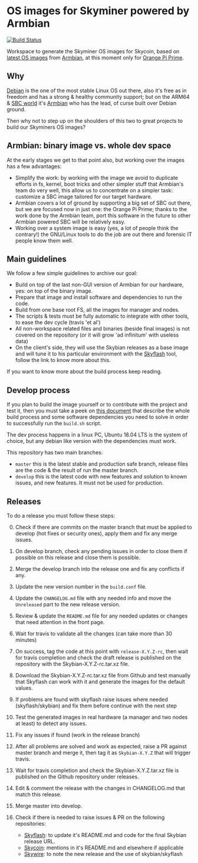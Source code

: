 # OS images for Skyminer powered by Armbian

[![Build Status](https://travis-ci.org/skycoin/skybian.svg?branch=master)](https://travis-ci.org/skycoin/skybian)

Workspace to generate the Skyminer OS images for Skycoin, based on [latest OS images](https://www.armbian.com/orange-pi-prime/) from [Armbian](https://www.armbian.com/), at this moment only for  [Orange Pi Prime](http://www.orangepi.org/OrangePiPrime/).

## Why

[Debian](https://www.debian.org) is the one of the most stable Linux OS out there, also it's free as in freedom and has a strong & healthy community support; but on the ARM64 & [SBC world](https://en.wikipedia.org/wiki/Single-board_computer) it's [Armbian](https://www.armbian.com/) who has the lead, of curse built over Debian ground.

Then why not to step up on the shoulders of this two to great projects to build our Skyminers OS images?

## Armbian: binary image vs. whole dev space

At the early stages we get to that point also, but working over the images has a few advantages:

* Simplify the work: by working with the image we avoid to duplicate efforts in fs, kernel, boot tricks and other simpler stuff that Armbian's team do very well, this allow us to concentrate on a simpler task: customize a SBC image tailored for our target hardware.
* Armbian covers a lot of ground by supporting a big set of SBC out there, but we are focused now in just one: the Orange Pi Prime; thanks to the work done by the Armbian team, port this software in the future to other Armbian powered SBC will be relatively easy.
* Working over a system image is easy (yes, a lot of people think the contrary!) the GNU/Linux tools to do the job are out there and forensic IT people know them well.

## Main guidelines

We follow a few simple guidelines to archive our goal:

* Build on top of the last non-GUI version of Armbian for our hardware, yes: on top of the binary image.
* Prepare that image and install software and dependencies to run the code.
* Build from one base root FS, all the images for manager and nodes.
* The scripts & tests must be fully automatic to integrate with other tools, to ease the dev cycle (travis 'et al')
* All non-workspace related files and binaries (beside final images) is not covered on the repository (or it will grow 'ad infinitum' with useless data)
* On the client's side, they will use the Skybian releases as a base image and will tune it to his particular environment with the [Skyflash](https://github.com/skycoin/skyflash) tool, follow the link to know more about this.

If you want to know more about the build process keep reading.

## Develop process

If you plan to build the image yourself or to contribute with the project and test it, then you must take a peek on [this document](Building_Skybian.md) that describe the whole build process and some software dependencies you need to solve in order to successfully run the `build.sh` script.

The dev process happens in a linux PC, Ubuntu 18.04 LTS is the system of choice, but any debian like version with the dependencies must work.

This repository has two main branches:

* `master` this is the latest stable and production safe branch, release files are the code & the result of run the master branch.
* `develop` this is the latest code with new features and solution to known issues, and new features. It must not be used for production.

## Releases

To do a release you must follow these steps:

0. Check if there are commits on the master branch that must be applied to develop (hot fixes or security ones), apply them and fix any merge issues.
0. On develop branch, check any pending issues in order to close them if possible on this release and close them is possible.
0. Merge the develop branch into the release one and fix any conflicts if any.
0. Update the new version number in the `build.conf` file.
0. Update the `CHANGELOG.md` file with any needed info and move the `Unreleased` part to the new release version.
0. Review & update the `README.md` file for any needed updates or changes that need attention in the front page.
0. Wait for travis to validate all the changes (can take more than 30 minutes)
0. On success, tag the code at this point with `release-X.Y.Z-rc`, then wait for travis completion and check the draft release is published on the repository with the Skybian-X.Y.Z-rc.tar.xz file.
0. Download the Skybian-X.Y.Z-rc.tar.xz file from Github and test manually that Skyflash can work with it and generate the images for the default values.
0. If problems are found with skyflash raise issues where needed (skyflash/skybian) and fix them before continue with the next step
0. Test the generated images in real hardware (a manager and two nodes at least) to detect any issues.
0. Fix any issues if found (work in the release branch)
0. After all problems are solved and work as expected, raise a PR against master branch and merge it, then tag it as `Skybian-X.Y.Z` that will trigger travis.
0. Wait for travis completion and check the Skybian-X.Y.Z.tar.xz file is published on the Github repository under releases.
0. Edit & comment the release with the changes in CHANGELOG.md that match this release.
0. Merge master into develop.
0. Check if there is needed to raise issues & PR on the following repositories:

    * [Skyflash](https://github.com/skycoin/skyflash): to update it's README.md and code for the final Skybian release URL.
    * [Skycoin](https://github.com/skycoin/skycoin): mentions in it's README.md and elsewhere if applicable
    * [Skywire](https://github.com/skycoin/skywire): to note the new release and the use of skybian/skyflash